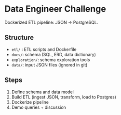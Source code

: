 # Data Engineer Challenge

Dockerized ETL pipeline: JSON → PostgreSQL.

## Structure
- `etl/` : ETL scripts and Dockerfile
- `docs/`: schema (SQL, ERD, data dictionary)
- `exploration/`: schema exploration tools
- `data/`: input JSON files (ignored in git)

## Steps
1. Define schema and data model
2. Build ETL (ingest JSON, transform, load to Postgres)
3. Dockerize pipeline
4. Demo queries + discussion

